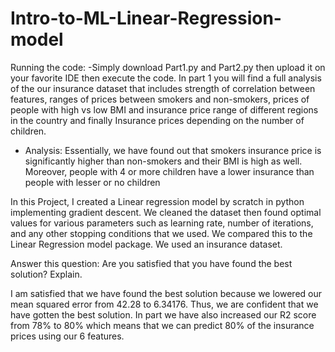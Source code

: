# Intro-to-ML-Linear-Regression-model

Running the code:
-Simply download  Part1.py and Part2.py then upload it on your favorite IDE then execute the code. In part 1 you will find a full analysis of the our insurance dataset that includes strength of correlation between features, ranges of prices between smokers and non-smokers, prices of people with high vs low BMI and insurance price range of different regions in the country and finally Insurance prices depending on the number of children.

- Analysis: Essentially, we have found out that smokers insurance price is significantly higher than non-smokers and their BMI is high as well. Moreover, people with 4 or more children have a lower insurance than people with lesser or no children

In this Project, I created a Linear regression model by scratch in python implementing gradient descent. We cleaned the dataset then found optimal values for various parameters such as learning rate, number of iterations, and any other stopping conditions that we used. We compared this to the Linear Regression model package. We used an insurance dataset.

Answer this question: Are you satisfied that you have found the best solution? Explain.

I am satisfied that we have found the best solution because we lowered  our mean squared error from 42.28 to 6.34176. Thus, we are confident that we have gotten the best solution.
In part we have also increased our R2 score from 78% to 80% which means that we can predict 80% of the insurance prices using our 6 features.
